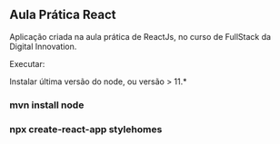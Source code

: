 ## Aula Prática React 

Aplicação criada na aula prática de ReactJs, no curso de FullStack da Digital Innovation.

Executar:

Instalar última versão do node, ou versão > 11.*
### mvn install node 

### npx create-react-app stylehomes